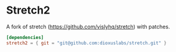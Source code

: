 # Stretch2

A fork of stretch (https://github.com/vislyhq/stretch) with patches.

```toml
[dependencies]
stretch2 = { git = "git@github.com:dioxuslabs/stretch.git" }
```
